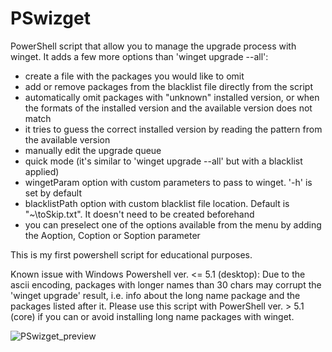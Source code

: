 # PSwizget
PowerShell script that allow you to manage the upgrade process with winget. 
It adds a few more options than 'winget upgrade --all':
- create a file with the packages you would like to omit
- add or remove packages from the blacklist file directly from the script
- automatically omit packages with "unknown" installed version, or when the formats of the installed version and the available version does not match
- it tries to guess the correct installed version by reading the pattern from the available version
- manually edit the upgrade queue
- quick mode (it's similar to 'winget upgrade --all' but with a blacklist applied)
- wingetParam <string> option with custom parameters to pass to winget. '-h' is set by default
- blacklistPath <Path> option with custom blacklist file location. Default is "~\toSkip.txt". It doesn't need to be created beforehand
- you can preselect one of the options available from the menu by adding the Aoption, Coption or Soption parameter

This is my first powershell script for educational purposes.

Known issue with Windows Powershell ver. <= 5.1 (desktop):
Due to the ascii encoding, packages with longer names than 30 chars may corrupt the 'winget upgrade' result, i.e. info about the long name package and the packages listed after it. 
Please use this script with PowerShell ver. > 5.1 (core) if you can or avoid installing long name packages with winget.

![PSwizget_preview](https://user-images.githubusercontent.com/78523122/176022113-95214442-96f6-4811-9184-b7eea3b71f65.jpg)
